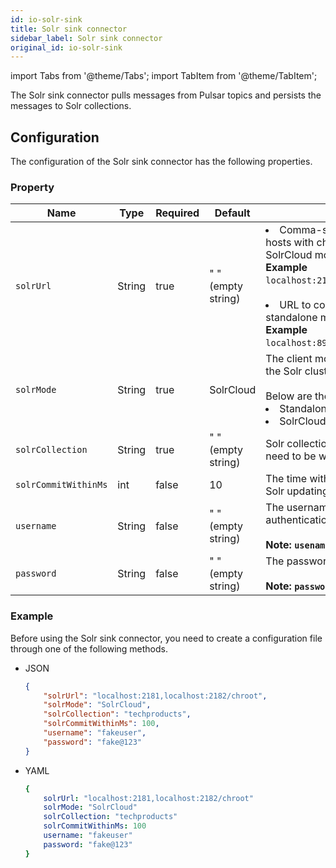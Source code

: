 ```yaml
---
id: io-solr-sink
title: Solr sink connector
sidebar_label: Solr sink connector
original_id: io-solr-sink
---
```


import Tabs from '@theme/Tabs';
import TabItem from '@theme/TabItem';


The Solr sink connector pulls messages from Pulsar topics 
and persists the messages to Solr collections.



## Configuration

The configuration of the Solr sink connector has the following properties.



### Property

| Name | Type|Required | Default | Description 
|------|----------|----------|---------|-------------|
| `solrUrl` | String|true|" " (empty string) | <li>Comma-separated zookeeper hosts with chroot used in the SolrCloud mode. <br />**Example**<br />`localhost:2181,localhost:2182/chroot` <br /><br /></li><li>URL to connect to Solr used in standalone mode. <br />**Example**<br />`localhost:8983/solr` </li>|
| `solrMode` | String|true|SolrCloud| The client mode when interacting with the Solr cluster. <br /><br />Below are the available options:<br /><li>Standalone<br /></li><li> SolrCloud</li>|
| `solrCollection` |String|true| " " (empty string) | Solr collection name to which records need to be written. |
| `solrCommitWithinMs` |int| false|10 | The time within million seconds for Solr updating commits.|
| `username` |String|false|  " " (empty string) | The username for basic authentication.<br /><br />**Note: `usename` is case-sensitive.** |
| `password` | String|false|  " " (empty string) | The password for basic authentication. <br /><br />**Note: `password` is case-sensitive.** |



### Example

Before using the Solr sink connector, you need to create a configuration file through one of the following methods.

* JSON

    ```json
    {
        "solrUrl": "localhost:2181,localhost:2182/chroot",
        "solrMode": "SolrCloud",
        "solrCollection": "techproducts",
        "solrCommitWithinMs": 100,
        "username": "fakeuser",
        "password": "fake@123"
    }
    ```

* YAML

    ```yaml
    {
        solrUrl: "localhost:2181,localhost:2182/chroot"
        solrMode: "SolrCloud"
        solrCollection: "techproducts"
        solrCommitWithinMs: 100
        username: "fakeuser"
        password: "fake@123"
    }
    ```

